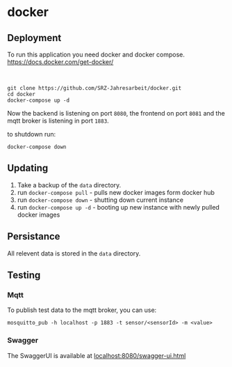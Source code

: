 # docker

## Deployment

To run this application you need docker and docker compose.
<br>
https://docs.docker.com/get-docker/

<br>

```
git clone https://github.com/SRZ-Jahresarbeit/docker.git 
cd docker
docker-compose up -d
```

Now the backend is listening on port `8080`, the frontend on port `8081` and the mqtt broker is
listening in port `1883`.

to shutdown run:
```
docker-compose down
```

## Updating

1) Take a backup of the `data` directory.
2) run `docker-compose pull` - pulls new docker images form docker hub
3) run `docker-compose down` - shutting down current instance
4) run `docker-compose up -d` - booting up new instance with newly pulled docker images

## Persistance

All relevent data is stored in the `data` directory.

## Testing

### Mqtt
To publish test data to the mqtt broker, you can use:
```
mosquitto_pub -h localhost -p 1883 -t sensor/<sensorId> -m <value>
```

### Swagger
The SwaggerUI is available at [localhost:8080/swagger-ui.html](http://localhost:8080/swagger-ui.html)
